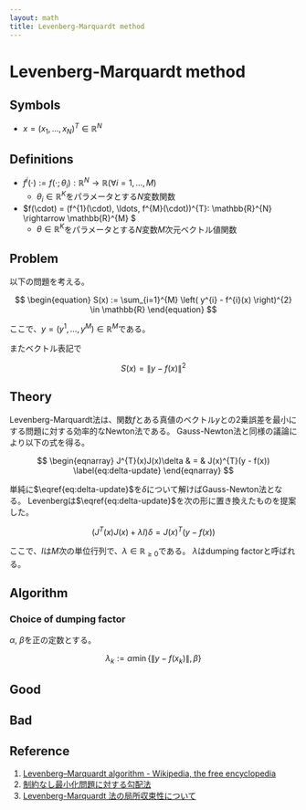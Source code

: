 ```yaml
---
layout: math
title: Levenberg-Marquardt method
---
```


# Levenberg-Marquardt method

## Symbols
* $x = (x_{1}, \ldots, x_{N})^{T} \in \mathbb{R}^{N}$

## Definitions
* $f^{i}(\cdot) := f(\cdot; \theta_{i}): \mathbb{R}^{N} \rightarrow \mathbb{R} (\forall i = 1, \ldots, M)$
    * $\theta_{i} \in \mathbb{R}^{K}$をパラメータとする$N$変数関数
* $f(\cdot) = (f^{1}(\cdot), \ldots, f^{M}(\cdot))^{T}: \mathbb{R}^{N} \rightarrow \mathbb{R}^{M} $
    * $\theta \in \mathbb{R}^{K}$をパラメータとする$N$変数$M$次元ベクトル値関数

## Problem
以下の問題を考える。

$$
\begin{equation}
    S(x) := \sum_{i=1}^{M} \left( y^{i} - f^{i}(x) \right)^{2} \in \mathbb{R}
\end{equation}
$$

ここで、$y = (y^{1}, \ldots, y^{M}) \in \mathbb{R}^{M}$である。

またベクトル表記で

$$
\begin{equation}
S(x) 
    = \left\| y - f(x) \right\|^{2}
\end{equation}
$$

## Theory
Levenberg-Marquardt法は、関数$f$とある真値のベクトル$y$との2乗誤差を最小にする問題に対する効率的なNewton法である。
Gauss-Newton法と同様の議論により以下の式を得る。

$$
\begin{eqnarray}
    J^{T}(x)J(x)\delta & = & J(x)^{T}(y - f(x))
    \label{eq:delta-update}
\end{eqnarray}
$$

単純に$\eqref{eq:delta-update}$を$\delta$について解けばGauss-Newton法となる。
Levenbergは$\eqref{eq:delta-update}$を次の形に置き換えたものを提案した。

$$
\begin{equation}
    (J^{T}(x)J(x) + \lambda I)\delta = J(x)^{T}(y - f(x))
    \label{eq:delta-update-levenberg}
\end{equation}
$$

ここで、$I$は$M$次の単位行列で、$\lambda \in \mathbb{R}_{\ge 0}$である。
$\lambda$はdumping factorと呼ばれる。

## Algorithm

### Choice of dumping factor
$\alpha$, $\beta$を正の定数とする。

$$
\lambda_{k} := \alpha \min\{\| y - f(x_{k}) \|, \beta\}
$$

## Good

## Bad

## Reference
1. [Levenberg–Marquardt algorithm - Wikipedia, the free encyclopedia](https://en.wikipedia.org/wiki/Levenberg%E2%80%93Marquardt_algorithm)
2. [制約なし最小化問題に対する勾配法](http://www.orsj.or.jp/~archive/pdf/j_mag/Vol.56_J_015.pdf)
3. [Levenberg-Marquardt 法の局所収束性について](http://www.kurims.kyoto-u.ac.jp/~kyodo/kokyuroku/contents/pdf/1174-16.pdf)
